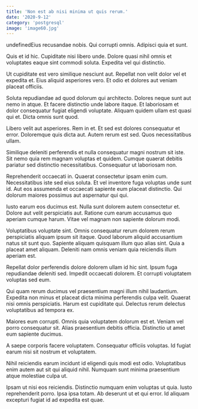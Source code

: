 ```yaml
---
title: 'Non est ab nisi minima ut quis rerum.'
date: '2020-9-12'
category: 'postgresql'
image: 'image60.jpg'
---
```


undefinedEius recusandae nobis. Qui corrupti omnis. Adipisci quia et sunt.
 Quis et id hic. Cupiditate nisi libero unde. Dolore quasi nihil omnis et voluptates eaque sint commodi soluta. Expedita vel qui distinctio.
 Ut cupiditate est vero similique nesciunt aut. Repellat non velit dolor vel et expedita et. Eius aliquid asperiores vero. Et odio et dolores aut veniam placeat officiis.

Soluta repudiandae ad quod dolorum qui architecto. Dolores neque sunt aut nemo in atque. Et facere distinctio unde labore itaque. Et laboriosam et dolor consequatur fugiat eligendi voluptate. Aliquam quidem ullam est quasi qui et. Dicta omnis sunt quod.
 Libero velit aut asperiores. Rem in et. Et sed est dolores consequatur et error. Doloremque quis dicta aut. Autem rerum est sed. Quos necessitatibus ullam.
 Similique deleniti perferendis et nulla consequatur magni nostrum sit iste. Sit nemo quia rem magnam voluptas et quidem. Cumque quaerat debitis pariatur sed distinctio necessitatibus. Consequatur ut laboriosam non.

Reprehenderit occaecati in. Quaerat consectetur ipsam enim cum. Necessitatibus iste sed eius soluta. Et vel inventore fuga voluptas unde sunt id. Aut eos assumenda et occaecati sapiente eum placeat distinctio. Qui dolorum maiores possimus aut aspernatur qui qui.
 Iusto earum eos ducimus est. Nulla sunt dolorem autem consectetur et. Dolore aut velit perspiciatis aut. Ratione cum earum accusamus quo aperiam cumque harum. Vitae vel magnam non sapiente dolorum modi.
 Voluptatibus voluptate sint. Omnis consequatur rerum dolorem rerum perspiciatis aliquam ipsum sit itaque. Quod laborum aliquid accusantium natus sit sunt quo. Sapiente aliquam quisquam illum quo alias sint. Quia a placeat amet aliquam. Deleniti nam omnis veniam quia reiciendis illum aperiam est.

Repellat dolor perferendis dolore dolorem ullam id hic sint. Ipsum fuga repudiandae deleniti sed. Impedit occaecati dolorem. Et corrupti voluptatem voluptas sed eum.
 Qui quam rerum ducimus vel praesentium magni illum nihil laudantium. Expedita non minus et placeat dicta minima perferendis culpa velit. Quaerat nisi omnis perspiciatis. Harum est cupiditate qui. Delectus rerum delectus voluptatibus ad tempora ex.
 Maiores eum corrupti. Omnis quia voluptatem dolorum est et. Veniam vel porro consequatur sit. Alias praesentium debitis officia. Distinctio ut amet eum sapiente ducimus.

A saepe corporis facere voluptatem. Consequatur officiis voluptas. Id fugiat earum nisi sit nostrum et voluptatem.
 Nihil reiciendis earum incidunt id eligendi quis modi est odio. Voluptatibus enim autem aut sit qui aliquid nihil. Numquam sunt minima praesentium atque molestiae culpa ut.
 Ipsam ut nisi eos reiciendis. Distinctio numquam enim voluptas ut quia. Iusto reprehenderit porro. Ipsa ipsa totam. Ab deserunt ut et qui error. Id aliquam excepturi fugiat id ad expedita est quae.



